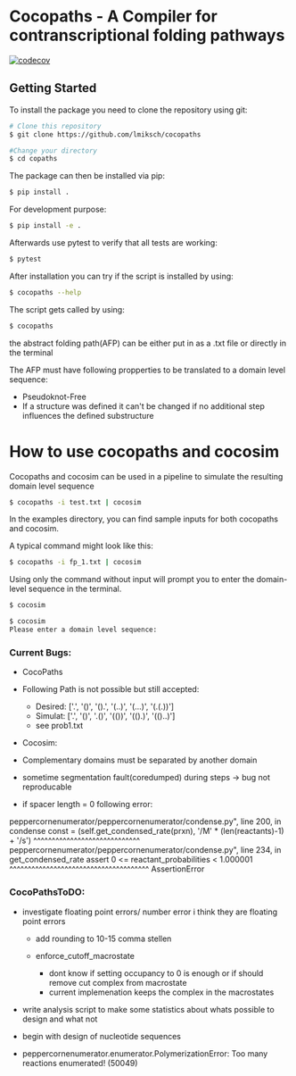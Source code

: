 # Cocopaths - A Compiler for contranscriptional folding pathways

[![codecov](https://codecov.io/gh/lmiksch/cocopaths/graph/badge.svg?token=6PVQSOEK8R)](https://codecov.io/gh/lmiksch/cocopaths)
## Getting Started
To install the package you need to clone the repository using git: 

```bash
# Clone this repository
$ git clone https://github.com/lmiksch/cocopaths

#Change your directory 
$ cd copaths
```

The package can then be installed via pip:

```bash
$ pip install .
```

For development purpose:

```bash
$ pip install -e .
```

Afterwards use pytest to verify that all tests are working:
```bash
$ pytest
```

After installation you can try if the script is installed by using:
```bash
$ cocopaths --help
```

The script gets called by using:
```bash
$ cocopaths 
```

the abstract folding path(AFP) can be either put in as a .txt file or directly in the terminal

The AFP must have following propperties to be translated to a domain level sequence:
  - Pseudoknot-Free
  - If a structure was defined it can't be changed if no additional step influences the defined substructure

# How to use cocopaths and cocosim 


Cocopaths and cocosim can be used in a pipeline to simulate the resulting domain level sequence

```bash
$ cocopaths -i test.txt | cocosim 
```

In the examples directory, you can find sample inputs for both cocopaths and cocosim.

A typical command might look like this:

```bash
$ cocopaths -i fp_1.txt | cocosim 
```

Using only the command without input will prompt you to enter the domain-level sequence in the terminal.

```bash
$ cocosim 
```

```bash
$ cocosim 
Please enter a domain level sequence:
```


### Current Bugs: 
 - CocoPaths
  - Following Path is not possible but still accepted: 
    - Desired: ['.', '()', '().', '(..)', '(...)', '(.(.))']
    - Simulat: ['.', '()', '.()', '(())', '(().)', '(()..)']
    - see prob1.txt 
 
 
 - Cocosim:
  - Complementary domains must be separated by another domain 
  - sometime segmentation fault(coredumped) during steps -> bug not reproducable
  - if spacer length = 0 following error: 
    
  peppercornenumerator/peppercornenumerator/condense.py", line 200, in condense
    const = (self.get_condensed_rate(prxn), '/M' * (len(reactants)-1) + '/s')
             ^^^^^^^^^^^^^^^^^^^^^^^^^^^^^
  peppercornenumerator/peppercornenumerator/condense.py", line 234, in get_condensed_rate
    assert 0 <= reactant_probabilities < 1.000001
           ^^^^^^^^^^^^^^^^^^^^^^^^^^^^^^^^^^^^^^
  AssertionError



### CocoPathsToDO: 

  - investigate floating point errors/ number error i think they are floating point errors 
    - add rounding to 10-15 comma stellen
  
    - enforce_cutoff_macrostate
      - dont know if setting occupancy to 0 is enough or if should remove cut complex from macrostate
      - current implemenation keeps the complex in the macrostates
      
  - write analysis script to make some statistics about whats possible to design and what not 

  - begin with design of nucleotide sequences


  - peppercornenumerator.enumerator.PolymerizationError: Too many reactions enumerated! (50049)
